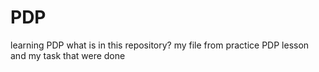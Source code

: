 # PDP
learning PDP
what is in this repository?
my file from practice PDP lesson and
my task that were done
